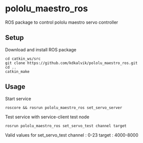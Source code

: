 # pololu_maestro_ros
ROS package to control pololu maestro servo controller

## Setup
Download and install ROS package
```
cd catkin_ws/src
git clone https://github.com/kdkalvik/pololu_maestro_ros.git
cd ..
catkin_make
```

## Usage
Start service
```
roscore && rosrun pololu_maestro_ros set_servo_server
```

Test service with service-client test node
```
rosrun pololu_maestro_ros set_servo_test channel target
```

Valid values for set_servo_test 
channel : 0-23
target  : 4000-8000
